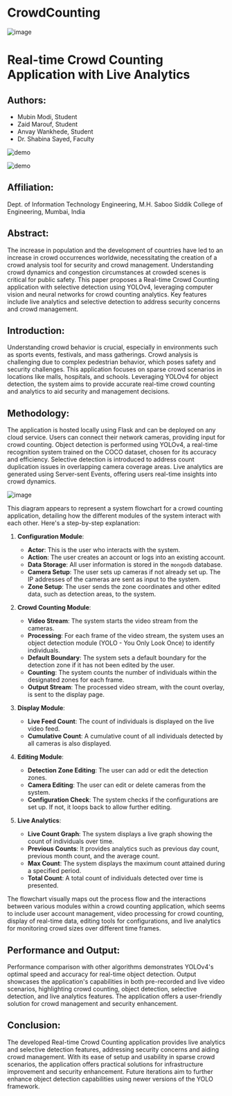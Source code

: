 # CrowdCounting
 ![image](https://github.com/mubinmodi/Crowdcounting/assets/47493706/d334b55f-e01b-4c20-9311-97c0d1803d2b)
# Real-time Crowd Counting Application with Live Analytics

## Authors:
- Mubin Modi, Student
- Zaid Marouf, Student
- Anvay Wankhede, Student
- Dr. Shabina Sayed, Faculty

![demo](https://github.com/mubinmodi/Crowdcounting/assets/47493706/e1a5d00f-e6cf-4162-b5bb-e5b37161cd80)


![demo](https://github.com/mubinmodi/Crowdcounting/assets/47493706/4238adf3-0e92-4c36-a3ad-4434cf34e496)

## Affiliation:
Dept. of Information Technology Engineering, M.H. Saboo Siddik College of Engineering, Mumbai, India


## Abstract:
The increase in population and the development of countries have led to an increase in crowd occurrences worldwide, necessitating the creation of a crowd analysis tool for security and crowd management. Understanding crowd dynamics and congestion circumstances at crowded scenes is critical for public safety. This paper proposes a Real-time Crowd Counting application with selective detection using YOLOv4, leveraging computer vision and neural networks for crowd counting analytics. Key features include live analytics and selective detection to address security concerns and crowd management.

## Introduction:
Understanding crowd behavior is crucial, especially in environments such as sports events, festivals, and mass gatherings. Crowd analysis is challenging due to complex pedestrian behavior, which poses safety and security challenges. This application focuses on sparse crowd scenarios in locations like malls, hospitals, and schools. Leveraging YOLOv4 for object detection, the system aims to provide accurate real-time crowd counting and analytics to aid security and management decisions.

## Methodology:
The application is hosted locally using Flask and can be deployed on any cloud service. Users can connect their network cameras, providing input for crowd counting. Object detection is performed using YOLOv4, a real-time recognition system trained on the COCO dataset, chosen for its accuracy and efficiency. Selective detection is introduced to address count duplication issues in overlapping camera coverage areas. Live analytics are generated using Server-sent Events, offering users real-time insights into crowd dynamics.

![image](https://github.com/mubinmodi/Crowdcounting/assets/47493706/4cdb3658-cf75-4b06-a7dd-348b3b405b18)

 This diagram appears to represent a system flowchart for a crowd counting application, detailing how the different modules of the system interact with each other. Here's a step-by-step explanation:

1. **Configuration Module**:
   - **Actor**: This is the user who interacts with the system.
   - **Action**: The user creates an account or logs into an existing account.
   - **Data Storage**: All user information is stored in the `mongodb` database.
   - **Camera Setup**: The user sets up cameras if not already set up. The IP addresses of the cameras are sent as input to the system.
   - **Zone Setup**: The user sends the zone coordinates and other edited data, such as detection areas, to the system.

2. **Crowd Counting Module**:
   - **Video Stream**: The system starts the video stream from the cameras.
   - **Processing**: For each frame of the video stream, the system uses an object detection module (YOLO - You Only Look Once) to identify individuals.
   - **Default Boundary**: The system sets a default boundary for the detection zone if it has not been edited by the user.
   - **Counting**: The system counts the number of individuals within the designated zones for each frame.
   - **Output Stream**: The processed video stream, with the count overlay, is sent to the display page.

3. **Display Module**:
   - **Live Feed Count**: The count of individuals is displayed on the live video feed.
   - **Cumulative Count**: A cumulative count of all individuals detected by all cameras is also displayed.

4. **Editing Module**:
   - **Detection Zone Editing**: The user can add or edit the detection zones.
   - **Camera Editing**: The user can edit or delete cameras from the system.
   - **Configuration Check**: The system checks if the configurations are set up. If not, it loops back to allow further editing.

5. **Live Analytics**:
   - **Live Count Graph**: The system displays a live graph showing the count of individuals over time.
   - **Previous Counts**: It provides analytics such as previous day count, previous month count, and the average count.
   - **Max Count**: The system displays the maximum count attained during a specified period.
   - **Total Count**: A total count of individuals detected over time is presented.

The flowchart visually maps out the process flow and the interactions between various modules within a crowd counting application, which seems to include user account management, video processing for crowd counting, display of real-time data, editing tools for configurations, and live analytics for monitoring crowd sizes over different time frames.

## Performance and Output:
Performance comparison with other algorithms demonstrates YOLOv4's optimal speed and accuracy for real-time object detection. Output showcases the application's capabilities in both pre-recorded and live video scenarios, highlighting crowd counting, object detection, selective detection, and live analytics features. The application offers a user-friendly solution for crowd management and security enhancement.

## Conclusion:
The developed Real-time Crowd Counting application provides live analytics and selective detection features, addressing security concerns and aiding crowd management. With its ease of setup and usability in sparse crowd scenarios, the application offers practical solutions for infrastructure improvement and security enhancement. Future iterations aim to further enhance object detection capabilities using newer versions of the YOLO framework.
